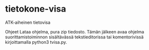 # tietokone-visa
ATK-aiheinen tietovisa

Ohjeet
Lataa ohjelma, pura zip tiedosto. Tämän jälkeen avaa ohjelma suorittamistoiminnon sisältävässä tekstieditorissa tai komentorivissä kirjoittamalla python3 tvisa.py.
